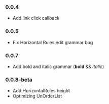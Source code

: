 ### 0.0.4
* Add link click callback 

### 0.0.5
* Fix Horizontal Rules edit grammar bug

### 0.0.7
* Add bold and italic grammar (__bold__ && _italic_)

### 0.0.8-beta
* Add HorizontalRules height
* Optimizing UnOrderList
